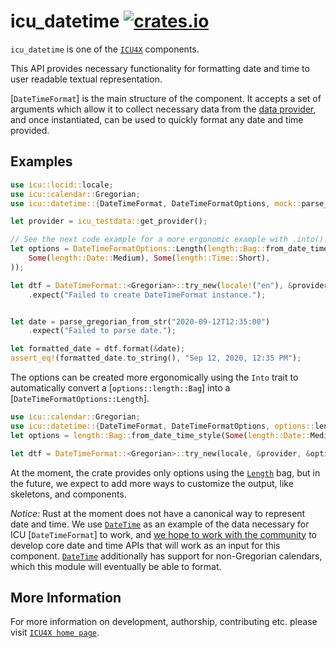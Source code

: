 # icu_datetime [![crates.io](https://img.shields.io/crates/v/icu_datetime)](https://crates.io/crates/icu_datetime)

`icu_datetime` is one of the [`ICU4X`] components.

This API provides necessary functionality for formatting date and time to user readable textual representation.

[`DateTimeFormat`] is the main structure of the component. It accepts a set of arguments which
allow it to collect necessary data from the [data provider], and once instantiated, can be
used to quickly format any date and time provided.

## Examples

```rust
use icu::locid::locale;
use icu::calendar::Gregorian;
use icu::datetime::{DateTimeFormat, DateTimeFormatOptions, mock::parse_gregorian_from_str, options::length};

let provider = icu_testdata::get_provider();

// See the next code example for a more ergonomic example with .into().
let options = DateTimeFormatOptions::Length(length::Bag::from_date_time_style(
    Some(length::Date::Medium), Some(length::Time::Short),
));

let dtf = DateTimeFormat::<Gregorian>::try_new(locale!("en"), &provider, &options)
    .expect("Failed to create DateTimeFormat instance.");


let date = parse_gregorian_from_str("2020-09-12T12:35:00")
    .expect("Failed to parse date.");

let formatted_date = dtf.format(&date);
assert_eq!(formatted_date.to_string(), "Sep 12, 2020, 12:35 PM");
```

The options can be created more ergonomically using the `Into` trait to automatically
convert a [`options::length::Bag`] into a [`DateTimeFormatOptions::Length`].

```rust
use icu::calendar::Gregorian;
use icu::datetime::{DateTimeFormat, DateTimeFormatOptions, options::length};
let options = length::Bag::from_date_time_style(Some(length::Date::Medium), Some(length::Time::Short)).into();

let dtf = DateTimeFormat::<Gregorian>::try_new(locale, &provider, &options);
```

At the moment, the crate provides only options using the [`Length`] bag, but in the future,
we expect to add more ways to customize the output, like skeletons, and components.

*Notice:* Rust at the moment does not have a canonical way to represent date and time. We use
[`DateTime`] as an example of the data necessary for ICU [`DateTimeFormat`] to work, and
[we hope to work with the community](https://github.com/unicode-org/icu4x/blob/main/docs/research/datetime.md)
to develop core date and time APIs that will work as an input for this component. [`DateTime`] additionally
has support for non-Gregorian calendars, which this module will eventually be able to format.

[data provider]: icu_provider
[`ICU4X`]: ../icu/index.html
[`Length`]: options::length
[`DateTime`]: icu_calendar::DateTime

## More Information

For more information on development, authorship, contributing etc. please visit [`ICU4X home page`](https://github.com/unicode-org/icu4x).
